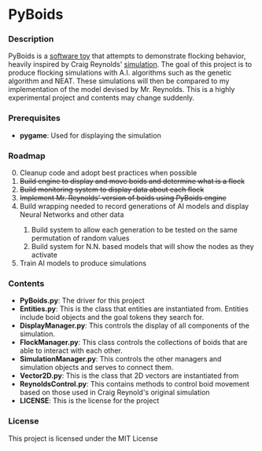 # PyBoids

### Description
PyBoids is a [software toy](https://en.wikipedia.org/wiki/Toy_program "The heck is that?") that attempts to demonstrate flocking behavior, heavily inspired by Craig Reynolds' [simulation](https://www.red3d.com/cwr/boids/ "Mr. Reynold's boids").
The goal of this project is to produce flocking simulations with A.I. algorithms such as the genetic algorithm and NEAT.
These simulations will then be compared to my implementation of the model devised by Mr. Reynolds.
This is a highly experimental project and contents may change suddenly.

### Prerequisites
* **pygame**: Used for displaying the simulation


### Roadmap
<ol start = 0>
	<li> Cleanup code and adopt best practices when possible</li>
	<li><strike>Build engine to display and move boids and determine what is a flock</strike></li>
	<li><strike>Build monitoring system to display data about each flock</strike></li>
	<li><strike>Implement Mr. Reynolds' version of boids using PyBoids engine</strike></li>
    <li> Build wrapping needed to record generations of AI models and display Neural Networks and other data</li>
    <ol start = i>
        <li>Build system to allow each generation to be tested on the same permutation of random values</li>
        <li>Build system for N.N. based models that will show the nodes as they activate</li>
    </ol>
    <li>Train AI models to produce simulations</li>
</ol>



### Contents
* **PyBoids.py**: The driver for this project
* **Entities.py**: This is the class that entities are instantiated from. Entities include boid objects and the goal tokens they search for.
* **DisplayManager.py**: This controls the display of all components of the simulation.
* **FlockManager.py**: This class controls the collections of boids that are able to interact with each other.
* **SimulationManager.py**: This controls the other managers and simulation objects and serves to connect them.
* **Vector2D.py**: This is the class that 2D vectors are instantiated from
* **ReynoldsControl.py**: This contains methods to control boid movement based on those used in Craig Reynold's original simulation
* **LICENSE**: This is the license for the project

### License
This project is licensed under the MIT License